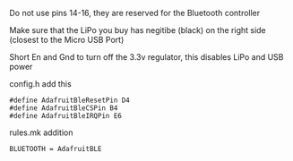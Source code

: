 
Do not use pins 14-16, they are reserved for the Bluetooth controller

Make sure that the LiPo you buy has negitibe (black) on the right side (closest to the Micro USB Port)

Short En and Gnd to turn off the 3.3v regulator, this disables LiPo and USB power

config.h add this
```
#define AdafruitBleResetPin D4
#define AdafruitBleCSPin B4
#define AdafruitBleIRQPin E6
```
rules.mk addition
```
BLUETOOTH = AdafruitBLE
```
	
